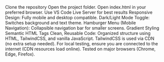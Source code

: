 Clone the repository
Open the project folder.
Open index.html in your preferred browser.
Use VS Code Live Server for best results
Responsive Design: Fully mobile and desktop compatible.
Dark/Light Mode Toggle: Switches background and text theme.
Hamburger Menu (Mobile Navigation):
Collapsible navigation bar for smaller screens.
Gradient Styling
Semantic HTML Tags
Clean, Reusable Code: Organized structure using HTML, TailwindCSS, and vanilla JavaScript.
TailwindCSS is used via CDN (no extra setup needed).
For local testing, ensure you are connected to the internet (CDN resources load online).
Tested on major browsers (Chrome, Edge, Firefox).
